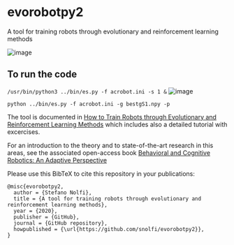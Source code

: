 # evorobotpy2
A tool for training robots through evolutionary and reinforcement learning methods

![image](https://user-images.githubusercontent.com/72051401/156619397-703294d3-9adf-4828-b047-e4d7c5c3082f.png)

## To run the code
`/usr/bin/python3 ../bin/es.py -f acrobot.ini -s 1 &`
![image](https://user-images.githubusercontent.com/72051401/156619583-5253e181-8e49-4a92-b9e1-91467a4229b0.png)

`python ../bin/es.py -f acrobot.ini -g bestgS1.npy -p`

The tool is documented in [How to Train Robots through Evolutionary and Reinforcement Learning Methods](https://bacrobotics.com/Chapter13.html) which includes also a detailed tutorial with excercises.

For an introduction to the theory and to state-of-the-art research in this areas, see the associated open-access book [Behavioral and Cognitive Robotics: An Adaptive Perspective](https://bacrobotics.com)

Please use this BibTeX to cite this repository in your publications:
```
@misc{evorobotpy2,
  author = {Stefano Nolfi},
  title = {A tool for training robots through evolutionary and reinforcement learning methods},
  year = {2020},
  publisher = {GitHub},
  journal = {GitHub repository},
  howpublished = {\url{https://github.com/snolfi/evorobotpy2}},
}
```
